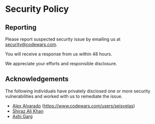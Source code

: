 # Security Policy

## Reporting

Please report suspected security issue by emailing us at security@codewars.com.

You will receive a response from us within 48 hours.

We appreciate your efforts and responsible disclosure.

## Acknowledgements

The following individuals have privately disclosed one or more security vulnerabilities and worked with us to remediate the issue.

- [Alex Alvarado](https://github.com/seisvelas) (<https://www.codewars.com/users/seisvelas>)
- [Shiraz Ali Khan](https://www.linkedin.com/in/shiraz-ali-khan-1ba508180)
- [Ashi Garg](https://www.linkedin.com/in/ashi-garg-13b86b165/)
